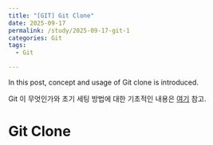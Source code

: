 ```yaml
---
title: "[GIT] Git Clone"
date: 2025-09-17
permalink: /study/2025-09-17-git-1
categories: Git
tags:
  - Git

---
```


In this post, concept and usage of Git clone is introduced. 



Git 이 무엇인가와 초기 세팅 방법에 대한 기초적인 내용은 <a href = "https://arcstone09.github.io/study/2025-09-16-waffle-6">여기</a> 참고.

# Git Clone
